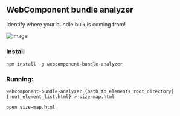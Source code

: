 ## WebComponent bundle analyzer

Identify where your bundle bulk is coming from!

![image](https://cloud.githubusercontent.com/assets/883126/20458772/db0bdf2c-ae62-11e6-9093-1b3c9f9a4750.png)


### Install

```npm install -g webcomponent-bundle-analyzer```

### Running:

`webcomponent-bundle-analyzer {path_to_elements_root_directory} {root_element_list.html} >
size-map.html`

`open size-map.html`
